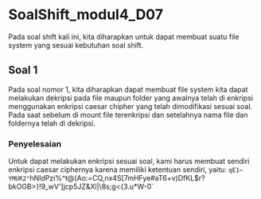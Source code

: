 # SoalShift_modul4_D07
Pada soal shift kali ini, kita diharapkan untuk dapat membuat suatu file system yang sesuai kebutuhan soal shift.

## Soal 1
Pada soal nomor 1, kita diharapkan dapat membuat file system kita dapat melakukan dekripsi pada file maupun folder yang awalnya telah di enkripsi menggunakan enkripsi caesar chipher yang telah dimodifikasi sesuai soal. Pada saat sebelum di mount file terenkripsi dan setelahnya nama file dan foldernya telah di dekripsi.

### Penyelesaian
Untuk dapat melakukan enkripsi sesuai soal, kami harus membuat sendiri enkripsi caesar ciphernya karena memiliki ketentuan sendiri, yaitu:
`qE1~ YMUR2"`hNIdPzi%^t@(Ao:=CQ,nx4S[7mHFye#aT6+v)DfKL$r?bkOGB>}!9_wV']jcp5JZ&Xl|\8s;g<{3.u*W-0`
